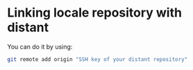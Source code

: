 # Linking locale repository with distant
You can do it by using:
```bash
git remote add origin "SSH key of your distant repository"
```
